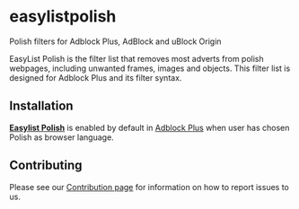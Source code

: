 # easylistpolish

Polish filters for  Adblock Plus, AdBlock and uBlock Origin

EasyList Polish is the filter list that removes most adverts from polish webpages, including unwanted frames, images and objects. This filter list is designed for Adblock Plus and its filter syntax.

## Installation

[**Easylist Polish**](https://easylist-downloads.adblockplus.org/easylistpolish.txt) is enabled by default in [Adblock Plus](https://adblockplus.org/) when user has chosen Polish as browser language.

## Contributing

Please see our [Contribution page](https://github.com/easylistpolish/easylistpolish/blob/master/contributing.md) for information on how to report issues to us.
